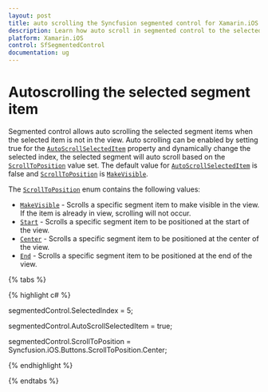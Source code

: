 ```yaml
---
layout: post
title: auto scrolling the Syncfusion segmented control for Xamarin.iOS | SfSegmentedControl | Xamarin.iOS | Syncfusion
description: Learn how auto scroll in segmented control to the selected index
platform: Xamarin.iOS
control: SfSegmentedControl
documentation: ug
---
```


# Autoscrolling the selected segment item

Segmented control allows auto scrolling the selected segment items when the selected item is not in the view. Auto scrolling can be enabled by setting true for the [`AutoScrollSelectedItem`]() property and dynamically change the selected index, the selected segment will auto scroll based on the [`ScrollToPosition`]() value set. The default value for [`AutoScrollSelectedItem`]() is false and [`ScrollToPosition`]() is [`MakeVisible`]().

The [`ScrollToPosition`]() enum contains the following values:
	
* [`MakeVisible`]() - Scrolls a specific segment item to make visible in the view. If the item is already in view, scrolling will not occur.
* [`Start`]() - Scrolls a specific segment item to be positioned at the start of the view.
* [`Center`]() - Scrolls a specific segment item to be positioned at the center of the view.
* [`End`]() - Scrolls a specific segment item to be positioned at the end of the view.

{% tabs %}

{% highlight c# %}

segmentedControl.SelectedIndex = 5;

segmentedControl.AutoScrollSelectedItem = true;

segmentedControl.ScrollToPosition = Syncfusion.iOS.Buttons.ScrollToPosition.Center;

{% endhighlight %}

{% endtabs %}